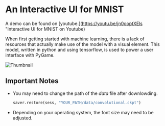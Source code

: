 # An Interactive UI for MNIST

A demo can be found on [youtube.](https://youtu.be/jn0ooptXEls "Interactive UI for MNIST on Youtube)


When first getting started with machine learning, there is a lack of resources that actually make use of the model with a visual element. This model, written in python and using tensorflow, is used to power a user interface with PyGame.


![Thumbnail](https://github.com/drewvlaz/draw_mnist/blob/master/thumbnail.jpg)


## Important Notes

* You may need to change the path of the _data_ file after downlowding.
    ```python
    saver.restore(sess, "YOUR_PATH/data/convolutional.ckpt")
    ```

* Depending on your operating system, the font size may need to be adjusted.



